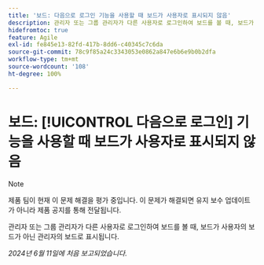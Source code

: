 ```yaml
---
title: '보드: 다음으로 로그인 기능을 사용할 때 보드가 사용자로 표시되지 않음'
description: 관리자 또는 그룹 관리자가 다른 사용자로 로그인하여 보드를 볼 때, 보드가 사용자의 보드가 아닌 관리자의 보드로 표시됩니다.
hidefromtoc: true
feature: Agile
exl-id: fe845e13-82fd-417b-8dd6-c40345c7c6da
source-git-commit: 78c9f85a24c3343053e0862a847e6b6e9b0b2dfa
workflow-type: tm+mt
source-wordcount: '108'
ht-degree: 100%

---
```


# 보드: [!UICONTROL 다음으로 로그인] 기능을 사용할 때 보드가 사용자로 표시되지 않음

>[!NOTE]
>
>제품 팀이 현재 이 문제 해결을 평가 중입니다. 이 문제가 해결되면 유지 보수 업데이트가 아니라 제품 공지를 통해 전달됩니다.

관리자 또는 그룹 관리자가 다른 사용자로 로그인하여 보드를 볼 때, 보드가 사용자의 보드가 아닌 관리자의 보드로 표시됩니다.

_2024년 6월 11일에 처음 보고되었습니다._
